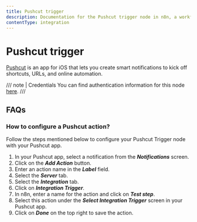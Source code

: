 ```yaml
---
title: Pushcut trigger
description: Documentation for the Pushcut trigger node in n8n, a workflow automation platform. Includes details of operations and configuration, and links to examples and credentials information.
contentType: integration
---
```


# Pushcut trigger

[Pushcut](https://pushcut.io) is an app for iOS that lets you create smart notifications to kick off shortcuts, URLs, and online automation.

/// note | Credentials
You can find authentication information for this node [here](/integrations/builtin/credentials/pushcut/).
///



## FAQs

### How to configure a Pushcut action?

Follow the steps mentioned below to configure your Pushcut Trigger node with your Pushcut app.

1. In your Pushcut app, select a notification from the ***Notifications*** screen.
2. Click on the ***Add Action*** button.
3. Enter an action name in the ***Label*** field.
4. Select the ***Server*** tab.
5. Select the ***Integration*** tab.
6. Click on ***Integration Trigger***.
7. In n8n, enter a name for the action and click on ***Test step***.
8. Select this action under the ***Select Integration Trigger*** screen in your Pushcut app.
9. Click on ***Done*** on the top right to save the action.



